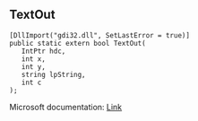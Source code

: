 ## TextOut

```
[DllImport("gdi32.dll", SetLastError = true)]
public static extern bool TextOut(
   IntPtr hdc,
   int x,
   int y,
   string lpString,
   int c
);
```

Microsoft documentation: [Link](https://docs.microsoft.com/en-us/windows/win32/api/wingdi/nf-wingdi-textouta)
